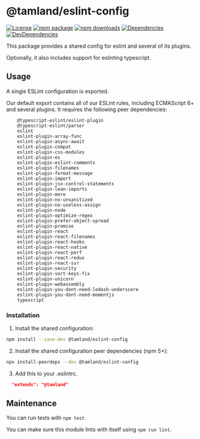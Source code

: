 # @tamland/eslint-config

[![License](https://img.shields.io/npm/l/@tamland/eslint-config.svg)](https://github.com/feight/tamland/blob/master/LICENSE)
[![npm package](https://img.shields.io/npm/v/@tamland/eslint-config/latest.svg)](https://www.npmjs.com/package/@tamland/eslint-config)
[![npm downloads](https://img.shields.io/npm/dm/@tamland/eslint-config.svg)](https://www.npmjs.com/package/@tamland/eslint-config)
[![Dependencies](https://img.shields.io/david/feight/tamland.svg?path=packages%2Feslint-config)](https://david-dm.org/feight/tamland?path=packages/eslint-config)
[![DevDependencies](https://img.shields.io/david/feight/tamland.svg?path=packages%2Feslint-config)](https://david-dm.org/feight/tamland?type=dev&path=packages/eslint-config)

This package provides a shared config for eslint and several of its plugins.

Optionally, it also includes support for eslinting typescript.

## Usage

A single ESLint configuration is exported.

Our default export contains all of our ESLint rules, including ECMAScript 6+ and several plugins. It requires the following peer dependencies:

```
    @typescript-eslint/eslint-plugin
    @typescript-eslint/parser
    eslint
    eslint-plugin-array-func
    eslint-plugin-async-await
    eslint-plugin-compat
    eslint-plugin-css-modules
    eslint-plugin-es
    eslint-plugin-eslint-comments
    eslint-plugin-filenames
    eslint-plugin-format-message
    eslint-plugin-import
    eslint-plugin-jsx-control-statements
    eslint-plugin-lean-imports
    eslint-plugin-more
    eslint-plugin-no-unsanitized
    eslint-plugin-no-useless-assign
    eslint-plugin-node
    eslint-plugin-optimize-regex
    eslint-plugin-prefer-object-spread
    eslint-plugin-promise
    eslint-plugin-react
    eslint-plugin-react-filenames
    eslint-plugin-react-hooks
    eslint-plugin-react-native
    eslint-plugin-react-perf
    eslint-plugin-react-redux
    eslint-plugin-react-ssr
    eslint-plugin-security
    eslint-plugin-sort-keys-fix
    eslint-plugin-unicorn
    eslint-plugin-webassembly
    eslint-plugin-you-dont-need-lodash-underscore
    eslint-plugin-you-dont-need-momentjs
    typescript
```

### Installation

1. Install the shared configuration:

  ```sh
  npm install --save-dev @tamland/eslint-config
  ```

2. Install the shared configuration peer dependencies (npm 5+):

  ```sh
  npx install-peerdeps --dev @tamland/eslint-config
  ```

3. Add this to your .eslintrc.

  ```json
    "extends": "@tamland"
  ```

## Maintenance

You can run tests with `npm test`.

You can make sure this module lints with itself using `npm run lint`.